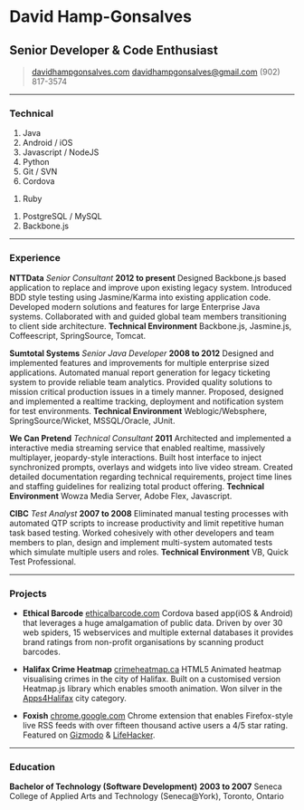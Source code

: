 # David Hamp-Gonsalves
## Senior Developer & Code Enthusiast

> [davidhampgonsalves.com](http://www.davidhampgonsalves.com)
> [davidhampgonsalves@gmail.com](mailto:davidhampgonsalves@gmail.com)
> (902) 817-3574

------

### Technical

1. Java
1. Android / iOS
1. Javascript / NodeJS
1. Python
1. Git / SVN
1. Cordova
<!-- 1. Spring / Wicket -->
1. Ruby
<!-- 1. Weblogic / Websphere -->
<!-- 1. Tomcat / Jetty -->
<!-- 1. Oracle DB / MSSQL -->
1. PostgreSQL / MySQL
1. Backbone.js

------

### Experience

**NTTData** *Senior Consultant* __2012 to present__
    Designed Backbone.js based application to replace and improve upon existing legacy system.
    Introduced BDD style testing using Jasmine/Karma into existing application code.
    Developed modern solutions and features for large Enterprise Java systems.
    Collaborated with and guided global team members transitioning to client side architecture.
    **Technical Environment** Backbone.js, Jasmine.js, Coffeescript, SpringSource, Tomcat.

**Sumtotal Systems** *Senior Java Developer* __2008 to 2012__
    Designed and implemented features and improvements for multiple enterprise sized applications.
    Automated manual report generation for legacy ticketing system to provide reliable team analytics.
    Provided quality solutions to mission critical production issues in a timely manner.
    Proposed, designed and implemented a realtime tracking, deployment and notification system for test environments.
    **Technical Environment** Weblogic/Websphere, SpringSource/Wicket, MSSQL/Oracle, JUnit.

**We Can Pretend** *Technical Consultant* __2011__
    Architected and implemented a interactive media streaming service that enabled realtime, massively multiplayer, jeopardy-style interactions.
    Built host interface to inject synchronized prompts, overlays and widgets into live video stream.
    Created detailed documentation regarding technical requirements, project time lines and staffing guidelines for realizing total product offering.
    **Technical Environment** Wowza Media Server, Adobe Flex, Javascript.

<!--
**Redline Distribution** *Web Application Developer* __2008__
    Wrote a versatile Java EE based, database-driven, e-commerce system for the real time sale, processing and shipping of products available from external distributors such as Baker-Taylor and DeepDiscount.
    The system interfaced with external distributors to ensure current inventory, status and price and used AJAX rich components to improve usability, convenience and efficiency.
    **Technical Environment** JBoss, Seam, MySQL, Hibernate, JSF, RichFaces, EJB.
-->

**CIBC** *Test Analyst* __2007 to 2008__
    Eliminated manual testing processes with automated QTP scripts to increase productivity and limit repetitive human task based testing.
    Worked cohesively with other developers and team members to plan, design and implement multi-system automated tests which simulate multiple users and roles.
    **Technical Environment** VB, Quick Test Professional.

------

### Projects

* **Ethical Barcode**
    <a href=http://www.ethicalbarcode.com class=not-printed>ethicalbarcode.com</a>
    Cordova based app(iOS & Android) that leverages a huge amalgamation of public data. Driven by over 30 web spiders, 15 webservices and multiple external databases it provides brand ratings from non-profit organisations by scanning product barcodes.

* **Halifax Crime Heatmap**
    <a href=http://www.crimeheatmap.ca class=not-printed>crimeheatmap.ca</a>
    HTML5 Animated heatmap visualising crimes in the city of Halifax. Built on a customised version Heatmap.js library which enables smooth animation. Won silver in the [Apps4Halifax](http://apps4halifax.ca/) city category.

* **Foxish**
    <a href=https://chrome.google.com/webstore/detail/jpgagcapnkccceppgljfpoadahaopjdb class=not-printed>chrome.google.com</a>
    Chrome extension that enables Firefox-style live RSS feeds with over fifteen thousand active users a 4/5 star rating. Featured on [Gizmodo](http://gizmodo.com/5609633/10-add+ons-you-have-to-know-about-for-google-chrome) & [LifeHacker](http://lifehacker.com/5603602/foxish-live-rss-adds-live-bookmarks-to-google-chrome).

------

### Education

**Bachelor of Technology (Software Development)** __2003 to 2007__
    Seneca College of Applied Arts and Technology (Seneca@York), Toronto, Ontario
